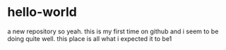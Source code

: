 # hello-world
a new repository
so yeah. this is my first time on github and i seem to be doing quite well. this place is all what i expected it to be1
